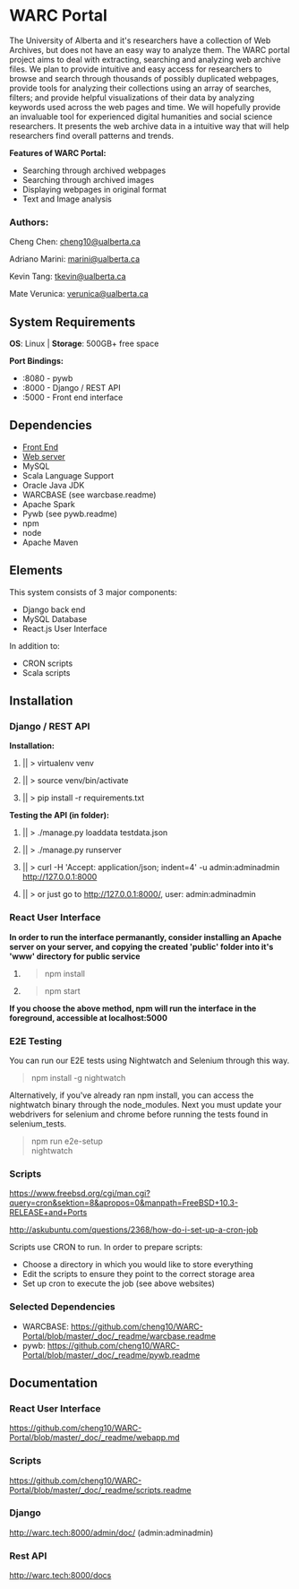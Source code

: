 # WARC Portal

The University of Alberta and it's researchers have a collection of Web Archives, but does not have an easy way to analyze them. The WARC portal project aims to deal with extracting, searching and analyzing web archive files. We plan to provide intuitive and easy access for researchers to browse and search through thousands of possibly duplicated webpages, provide tools for analyzing their collections using an array of searches, filters; and provide helpful visualizations of their data by analyzing keywords used across the web pages and time. We will hopefully provide an invaluable tool for experienced digital humanities and social science researchers. It presents the web archive data in a intuitive way that will help researchers find overall patterns and trends.

**Features of WARC Portal:**

* Searching through archived webpages
* Searching through archived images
* Displaying webpages in original format
* Text and Image analysis

### Authors:

Cheng Chen: cheng10@ualberta.ca

Adriano Marini: marini@ualberta.ca

Kevin Tang: tkevin@ualberta.ca

Mate Verunica: verunica@ualberta.ca

## System Requirements

**OS**: Linux  |  **Storage**: 500GB+ free space

**Port Bindings:**
* :8080 - pywb
* :8000 - Django / REST API
* :5000 - Front end interface

## Dependencies

* [Front End](https://github.com/cheng10/WARC-Portal/blob/master/package.json)
* [Web server](https://github.com/cheng10/WARC-Portal/blob/master/web_api/requirements.txt)
* MySQL
* Scala Language Support
* Oracle Java JDK
* WARCBASE (see warcbase.readme)
* Apache Spark
* Pywb (see pywb.readme)
* npm
* node
* Apache Maven

## Elements

This system consists of 3 major components:

* Django back end
* MySQL Database
* React.js User Interface

In addition to:

* CRON scripts
* Scala scripts


## Installation
### Django / REST API

**Installation:**

1) || > virtualenv venv
2) || > source venv/bin/activate

3) || > pip install -r requirements.txt

**Testing the API (in folder):**

1) || > ./manage.py loaddata testdata.json

2) || > ./manage.py runserver

3) || > curl -H 'Accept: application/json; indent=4' -u admin:adminadmin <http://127.0.0.1:8000>

4) || > or just go to <http://127.0.0.1:8000/>, user:  admin:adminadmin

### React User Interface
**In order to run the interface permanantly, consider installing an Apache server
on your server, and copying the created 'public' folder into it's 'www' directory
for public service**

1) > npm install

2) > npm start

**If you choose the above method, npm will run the interface in the foreground,
accessible at localhost:5000**

### E2E Testing
You can run our E2E tests using Nightwatch and Selenium through this way.
> npm install -g nightwatch  

Alternatively, if you've already ran npm install, you can access the nightwatch binary through the node_modules.
Next you must update your webdrivers for selenium and chrome before running the tests found in selenium_tests.

> npm run e2e-setup  
> nightwatch  

### Scripts
<https://www.freebsd.org/cgi/man.cgi?query=cron&sektion=8&apropos=0&manpath=FreeBSD+10.3-RELEASE+and+Ports>

<http://askubuntu.com/questions/2368/how-do-i-set-up-a-cron-job>

Scripts use CRON to run. In order to prepare scripts:
  - Choose a directory in which you would like to store everything
  - Edit the scripts to ensure they point to the correct storage area
  - Set up cron to execute the job (see above websites)

### Selected Dependencies
* WARCBASE: <https://github.com/cheng10/WARC-Portal/blob/master/_doc/_readme/warcbase.readme>
* pywb: <https://github.com/cheng10/WARC-Portal/blob/master/_doc/_readme/pywb.readme>

## Documentation

### React User Interface

<https://github.com/cheng10/WARC-Portal/blob/master/_doc/_readme/webapp.md>

### Scripts

<https://github.com/cheng10/WARC-Portal/blob/master/_doc/_readme/scripts.readme>

### Django

<http://warc.tech:8000/admin/doc/> (admin:adminadmin)

### Rest API

<http://warc.tech:8000/docs>
